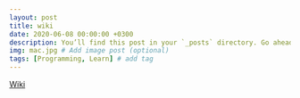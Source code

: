 ```yaml
---
layout: post
title: wiki  
date: 2020-06-08 00:00:00 +0300
description: You’ll find this post in your `_posts` directory. Go ahead and edit it and re-build the site to see your changes. # Add post description (optional)
img: mac.jpg # Add image post (optional)
tags: [Programming, Learn] # add tag
---
```

[Wiki](https://github.com/20-1-SKKU-OSS/2020-1-OSS-6/wiki/Algorithm-and-Data-Structure)
